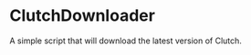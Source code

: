 ClutchDownloader
================

A simple script that will download the latest version of Clutch.
